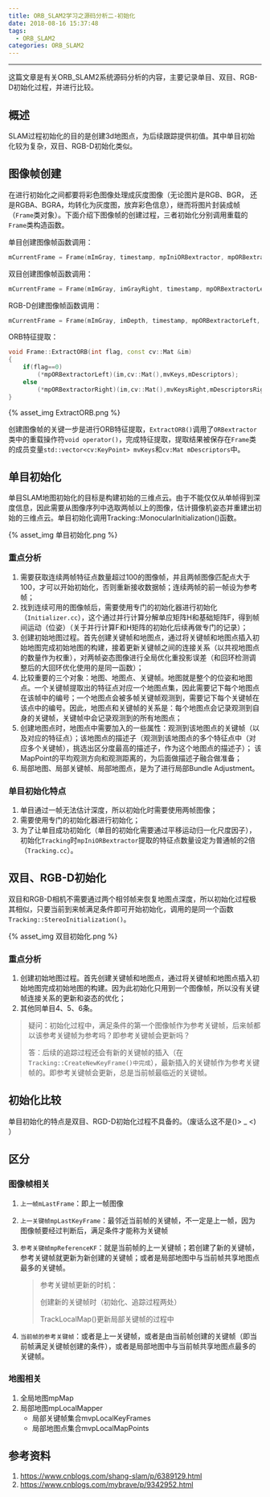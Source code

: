 ```yaml
---
title: ORB_SLAM2学习之源码分析二-初始化
date: 2018-08-16 15:37:48
tags: 
  - ORB_SLAM2
categories: ORB_SLAM2
---
```


----

这篇文章是有关ORB_SLAM2系统源码分析的内容，主要记录单目、双目、RGB-D初始化过程，并进行比较。

<!--more--->

## 概述

SLAM过程初始化的目的是创建3d地图点，为后续跟踪提供初值。其中单目初始化较为复杂，双目、RGB-D初始化类似。

## 图像帧创建

在进行初始化之间都要将彩色图像处理成灰度图像（无论图片是RGB、BGR， 还是RGBA、BGRA，均转化为灰度图，放弃彩色信息），继而将图片封装成帧（`Frame`类对象）。下面介绍下图像帧的创建过程，三者初始化分别调用重载的`Frame`类构造函数。

单目创建图像帧函数调用：

~~~c++
mCurrentFrame = Frame(mImGray, timestamp, mpIniORBextractor, mpORBextractor, mpORBVocabulary, mK, mDistCoef, mbf, mThDepth);
~~~

双目创建图像帧函数调用：

~~~c++
mCurrentFrame = Frame(mImGray, imGrayRight, timestamp, mpORBextractorLeft, mpORBextractorRight, mpORBVocabulary,mK, mDistCoef, mbf, mThDepth);
~~~

RGB-D创建图像帧函数调用：

~~~c++
mCurrentFrame = Frame(mImGray, imDepth, timestamp, mpORBextractorLeft, mpORBVocabulary, mK, mDistCoef, mbf, mThDepth);
~~~

ORB特征提取：

~~~c++
void Frame::ExtractORB(int flag, const cv::Mat &im)
{
    if(flag==0)
        (*mpORBextractorLeft)(im,cv::Mat(),mvKeys,mDescriptors);
    else
        (*mpORBextractorRight)(im,cv::Mat(),mvKeysRight,mDescriptorsRight);
}
~~~

{% asset_img ExtractORB.png %}

创建图像帧的关键一步是进行ORB特征提取，`ExtractORB()`调用了`ORBextractor`类中的重载操作符`void operator()`，完成特征提取，提取结果被保存在`Frame`类的成员变量`std::vector<cv:KeyPoint> mvKeys`和`cv:Mat mDescriptors`中。

## 单目初始化

单目SLAM地图初始化的目标是构建初始的三维点云。由于不能仅仅从单帧得到深度信息，因此需要从图像序列中选取两帧以上的图像，估计摄像机姿态并重建出初始的三维点云。单目初始化调用Tracking::MonocularInitialization()函数。

{% asset_img 单目初始化.png %}

### 重点分析

1. 需要获取连续两帧特征点数量超过100的图像帧，并且两帧图像匹配点大于100，才可以开始初始化，否则重新接收数据帧；连续两帧的前一帧设为参考帧；
2. 找到连续可用的图像帧后，需要使用专门的初始化器进行初始化（`Initializer.cc`），这个通过并行计算分解单应矩阵H和基础矩阵F，得到帧间运动（位姿）（关于并行计算F和H矩阵的初始化后续再做专门的记录）；
3. 创建初始地图过程。首先创建关键帧和地图点，通过将关键帧和地图点插入初始地图完成初始地图的构建，接着更新关键帧之间的连接关系（以共视地图点的数量作为权重），对两帧姿态图像进行全局优化重投影误差（和回环检测调整后的大回环优化使用的是同一函数）；
4. 比较重要的三个对象：地图、地图点、关键帧。地图就是整个的位姿和地图点。一个关键帧提取出的特征点对应一个地图点集，因此需要记下每个地图点在该帧中的编号；一个地图点会被多帧关键帧观测到，需要记下每个关键帧在该点中的编号。因此，地图点和关键帧的关系是：每个地图点会记录观测到自身的关键帧，关键帧中会记录观测到的所有地图点；
5. 创建地图点时，地图点中需要加入的一些属性：观测到该地图点的关键帧（以及对应的特征点）；该地图点的描述子（观测到该地图点的多个特征点中（对应多个关键帧），挑选出区分度最高的描述子，作为这个地图点的描述子）； 该MapPoint的平均观测方向和观测距离的，为后面做描述子融合做准备；
6. 局部地图、局部关键帧、局部地图点，是为了进行局部Bundle Adjustment。

### 单目初始化特点

1. 单目通过一帧无法估计深度，所以初始化时需要使用两帧图像；
2. 需要使用专门的初始化器进行初始化；
3. 为了让单目成功初始化（单目的初始化需要通过平移运动归一化尺度因子），初始化`Tracking`时`mpIniORBextractor`提取的特征点数量设定为普通帧的2倍（`Tracking.cc`）。

## 双目、RGB-D初始化

双目和RGB-D相机不需要通过两个相邻帧来恢复地图点深度，所以初始化过程极其相似，只要当前到来帧满足条件即可开始初始化，调用的是同一个函数`Tracking::StereoInitialization()`。

{% asset_img 双目初始化.png %}

### 重点分析

1. 创建初始地图过程。首先创建关键帧和地图点，通过将关键帧和地图点插入初始地图完成初始地图的构建。因为此初始化只用到一个图像帧，所以没有关键帧连接关系的更新和姿态的优化；
2. 其他同单目4、5、6条。

> 疑问：初始化过程中，满足条件的第一个图像帧作为参考关键帧，后来帧都以该参考关键帧为参考吗？即参考关键帧会更新吗？
>
> 答：后续的追踪过程还会有新的关键帧的插入（在`Tracking::CreateNewKeyFrame()中完成`），最新插入的关键帧作为参考关键帧的。即参考关键帧会更新，总是当前帧最临近的关键帧。

## 初始化比较

单目初始化的特点是双目、RGD-D初始化过程不具备的。（废话么这不是()> _ <) ）

## 区分

### 图像帧相关

1. `上一帧mLastFrame`：即上一帧图像

2. `上一关键帧mpLastKeyFrame`：最邻近当前帧的关键帧，不一定是上一帧，因为图像帧要经过判断后，满足条件才能称为关键帧

3. `参考关键帧mpReferenceKF`：就是当前帧的上一关键帧；若创建了新的关键帧，参考关键帧就更新为新创建的关键帧；或者是局部地图中与当前帧共享地图点最多的关键帧。

   > 参考关键帧更新的时机：
   >
   > 创建新的关键帧时（初始化、追踪过程两处）
   >
   > TrackLocalMap()更新局部关键帧的过程中


4. `当前帧的参考关键帧`：或者是上一关键帧，或者是由当前帧创建的关键帧（即当前帧满足关键帧创建的条件），或者是局部地图中与当前帧共享地图点最多的关键帧。

### 地图相关

1. 全局地图mpMap
2. 局部地图mpLocalMapper
   - 局部关键帧集合mvpLocalKeyFrames
   - 局部地图点集合mvpLocalMapPoints

## 参考资料

1. https://www.cnblogs.com/shang-slam/p/6389129.html
2. https://www.cnblogs.com/mybrave/p/9342952.html
